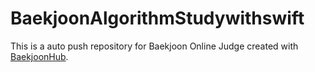 # BaekjoonAlgorithmStudywithswift
This is a auto push repository for Baekjoon Online Judge created with [BaekjoonHub](https://github.com/BaekjoonHub/BaekjoonHub).
